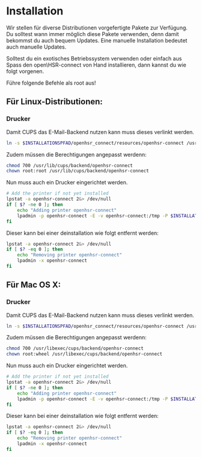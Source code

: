 # Installation

Wir stellen für diverse Distributionen vorgefertigte Pakete zur Verfügung.
Du solltest wann immer möglich diese Pakete verwenden, denn damit bekommst du auch bequem Updates. Eine manuelle Installation bedeutet auch manuelle Updates.

Solltest du ein exotisches Betriebssystem verwenden oder einfach aus Spass den open\HSR-connect von Hand installieren, dann kannst du wie folgt vorgenen.

Führe folgende Befehle als root aus!

## Für Linux-Distributionen:

### Drucker
Damit CUPS das E-Mail-Backend nutzen kann muss dieses verlinkt werden.

```bash
ln -s $INSTALLATIONSPFAD/openhsr_connect/resources/openhsr-connect /usr/lib/cups/backend/openhsr-connect
```

Zudem müssen die Berechtigungen angepasst werdenn:

```bash
chmod 700 /usr/lib/cups/backend/openhsr-connect
chown root:root /usr/lib/cups/backend/openhsr-connect
```

Nun muss auch ein Drucker eingerichtet werden.
```bash
# Add the printer if not yet installed
lpstat -a openhsr-connect 2&> /dev/null
if [ $? -ne 0 ]; then
    echo "Adding printer openhsr-connect"
    lpadmin -p openhsr-connect -E -v openhsr-connect:/tmp -P $INSTALLATIONSPFAD/openhsr_connect/resources/Generic-PostScript_Printer-Postscript.ppd
fi
```


Dieser kann bei einer deinstallation wie folgt entfernt werden:
```bash
lpstat -a openhsr-connect 2&> /dev/null
if [ $? -eq 0 ]; then
    echo "Removing printer openhsr-connect"
    lpadmin -x openhsr-connect
fi
```
## Für Mac OS X:
### Drucker
Damit CUPS das E-Mail-Backend nutzen kann muss dieses verlinkt werden.
```bash
ln -s $INSTALLATIONSPFAD/openhsr_connect/resources/openhsr-connect /usr/libexec/cups/backend/openhsr-connect
```

Zudem müssen die Berechtigungen angepasst werdenn:

```bash
chmod 700 /usr/libexec/cups/backend/openhsr-connect
chown root:wheel /usr/libexec/cups/backend/openhsr-connect
```

Nun muss auch ein Drucker eingerichtet werden.
```bash
# Add the printer if not yet installed
lpstat -a openhsr-connect 2&> /dev/null
if [ $? -ne 0 ]; then
    echo "Adding printer openhsr-connect"
    lpadmin -p openhsr-connect -E -v openhsr-connect:/tmp -P $INSTALLATIONSPFAD/openhsr_connect/resources/Generic-PostScript_Printer-Postscript.ppd
fi
```


Dieser kann bei einer deinstallation wie folgt entfernt werden:
```bash
lpstat -a openhsr-connect 2&> /dev/null
if [ $? -eq 0 ]; then
    echo "Removing printer openhsr-connect"
    lpadmin -x openhsr-connect
fi
```
